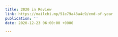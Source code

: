 ```yaml
---
title: 2020 in Review
link: https://mailchi.mp/51e79a43a4c9/end-of-year
publication: ''
date: 2020-12-23 06:00:00 +0000

---
```

